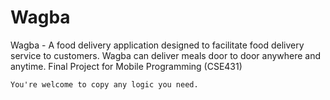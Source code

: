 # Wagba
Wagba - A food delivery application designed to facilitate food delivery service to customers. Wagba can deliver meals door to door anywhere and anytime.  Final Project for Mobile Programming (CSE431)

```
You're welcome to copy any logic you need.
```
